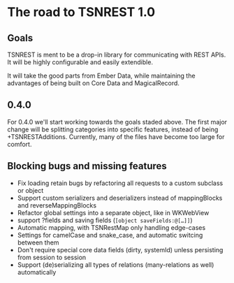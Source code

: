 # The road to TSNREST 1.0

## Goals
TSNREST is ment to be a drop-in library for communicating with REST APIs. It will be highly configurable and easily extendible.

It will take the good parts from Ember Data, while maintaining the advantages of being built on Core Data and MagicalRecord.

## 0.4.0
For 0.4.0 we'll start working towards the goals staded above. The first major change will be splitting categories into specific features, instead of being <objectType>+TSNRESTAdditions. Currently, many of the files have become too large for comfort.

## Blocking bugs and missing features
* Fix loading retain bugs by refactoring all requests to a custom subclass or object
* Support custom serializers and deserializers instead of mappingBlocks and reverseMappingBlocks
* Refactor global settings into a separate object, like in WKWebView
* support ?fields and saving fields (`[object saveFields:@[…]]`)
* Automatic mapping, with TSNRestMap only handling edge-cases
* Settings for camelCase and snake_case, and automatic switcing between them
* Don't require special core data fields (dirty, systemId) unless persisting from session to session
* Support (de)serializing all types of relations (many-relations as well) automatically